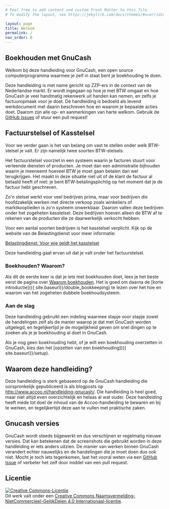 ```yaml
---
# Feel free to add content and custom Front Matter to this file.
# To modify the layout, see https://jekyllrb.com/docs/themes/#overriding-theme-defaults

layout: page
title: Welkom
permalink: /
nav_order: 0
---
```


## Boekhouden met GnuCash

Welkom bij deze handleiding voor GnuCash, een open source computerprogramma
waarmee je zelf in staat bent je boekhouding te doen.

Deze handleiding is met name gericht op ZZP-ers in de context van de Nederlandse
markt. Er wordt ingegaan op hoe je met BTW omgaat en hoe GnuCash je veel handmatig
rekenwerk uit handen kan nemen, en zelfs je factuuropmaak voor je doet.
De handleiding is bedoeld als levend werkdocument met daarin beschreven hoe en waarom je bepaalde acties doet. Daarom zijn alle op- en aanmerkingen van harte welkom. Gebruik de [GitHub Issues](https://github.com/mauritslamers/boekhouden-met-gnucash/issues) of stuur een pull request!

## Factuurstelsel of Kasstelsel
Voor we verder gaan is het van belang om vast te stellen onder welk BTW-stelsel je valt.
Er zijn namelijk twee soorten BTW-stelsels.

Het factuurstelsel voorziet in een systeem waarin je facturen stuurt voor verleende diensten of producten. Je moet dan een administratie bijhouden waarin je meeneemt hoeveel BTW je moet gaan betalen dan wel terugkrijgen. Het maakt in deze situatie niet uit of de klant de factuur al betaald heeft of niet: je bent BTW-betalingsplichtig op het moment dat je de factuur hebt geschreven.

Zo'n stelsel werkt voor veel bedrijven prima, maar voor bedrijven die hoofdzakelijk werken met directe verkoop zoals winkeliers of marktkooplieden is zo'n systeem onwerkbaar. Daarom vallen deze bedrijven onder het zogeheten kasstelsel. Deze bedrijven hoeven alleen de BTW af te rekenen van de producten die ze daarwerkelijk verkocht hebben.

Voor een aantal soorten bedrijven is het kasstelsel verplicht. Kijk op de website van de Belastingdienst voor meer informatie:

[Belastingdienst: Voor wie geldt het kasstelsel](https://www.belastingdienst.nl/wps/wcm/connect/bldcontentnl/belastingdienst/zakelijk/btw/btw_aangifte_doen_en_betalen/bereken_het_bedrag/hoe_berekent_u_het_btw_bedrag/kasstelsel/voor_wie_geldt_het_kasstelsel)


Deze handleiding gaat ervan uit dat je valt onder het factuurstelsel.

### Boekhouden? Waarom?

Als dit de eerste keer is dat je iets met boekhouden doet, lees je het beste eerst
de pagina over [Waarom boekhouden]({{site.baseurl}}/why_bookkeeping).
Het is goed om daarna de [korte introductie]({{ site.baseurl}}/double_bookkeeping) te lezen over het hoe en waarom van het
zogeheten dubbele boekhoudsysteem.

### Aan de slag
Deze handleiding gebruikt een indeling waarmee stapje voor stapje zowel de handelingen zelf als
de manier waarop je dat met GnuCash worden uitgelegd, en tegelijkertijd je de mogelijkheid geven
om snel dingen op te zoeken als je je boekhouding al doet in GnuCash.

Als je nog geen boekhouding hebt, of je wilt een boekhouding overzetten in GnuCash, kies dan het [opzetten van een boekhouding]({{ site.baseurl}}/setup).

## Waarom deze handleiding?

Deze handleiding is sterk gebaseerd op de GnuCash handleiding die oorspronkelijk
gepubliceerd is als blogposts op http://www.accoo.nl/handleiding-gnucash/.
Die handleiding is heel goed, maar niet altijd even overzichtelijk en helaas al
wat ouder. Deze handleiding heeft mede tot doel de inhoud van de Accoo-handleiding te bewaren en
bij te werken, en tegelijkertijd deze aan te vullen met praktische zaken.

## Gnucash versies

GnuCash wordt steeds bijgewerkt en dus verschijnen er regelmatig nieuwe versies.
Dat kan betekenen dat de screenshots die gebruikt worden in deze handleiding er iets anders
uitzien. De manier van werken binnen GnuCash verandert echter nauwelijks en de handelingen
die je moet doen dus ook niet. Mocht je toch iets tegenkomen, laat het vooral weten via een
[GitHub Issue](https://github.com/mauritslamers/boekhouden-met-gnucash/issues) of verbeter het
zelf door middel van een pull request.

## Licentie
<a rel="license" href="http://creativecommons.org/licenses/by-nc-sa/4.0/"><img alt="Creative Commons-Licentie" style="border-width:0" src="https://i.creativecommons.org/l/by-nc-sa/4.0/88x31.png" /></a><br />Dit werk valt onder een <a rel="license" href="http://creativecommons.org/licenses/by-nc-sa/4.0/">Creative Commons Naamsvermelding-NietCommercieel-GelijkDelen 4.0 Internationaal-licentie</a>.


<!-- Lees hier over veelvoorkomende handelingen. -->
<!-- [See configuration options]({{ site.baseurl }}{% link pages/test.md %}) -->
